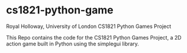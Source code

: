 # cs1821-python-game
Royal Holloway, University of London CS1821 Python Games Project

This Repo contains the code for the CS1821 Python Games Project, a 2D action game built in Python using the simplegui library.
